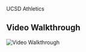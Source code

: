 UCSD Athletics

## Video Walkthrough 

<img src='LiceCapWalkThrough/story.gif' title='Video Walkthrough of required functions, light/dark theme, customizable mood choices, bill splitting and animations' width='' alt='Video Walkthrough' />
